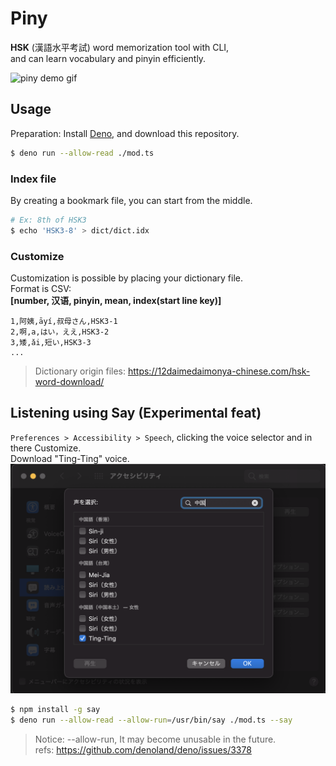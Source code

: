# Piny

**HSK** (漢語水平考試) word memorization tool with CLI,  
and can learn vocabulary and pinyin efficiently.

![piny demo gif](./docs/demo.gif)
## Usage
Preparation: Install [Deno](https://deno.land/manual/getting_started/installation), and download this repository.
```bash
$ deno run --allow-read ./mod.ts
```
### Index file
By creating a bookmark file, you can start from the middle.
```bash
# Ex: 8th of HSK3
$ echo 'HSK3-8' > dict/dict.idx
```

### Customize
Customization is possible by placing your dictionary file.  
Format is CSV:  
**[number, 汉语, pinyin, mean, index(start line key)]**
```csv
1,阿姨,āyí,叔母さん,HSK3-1
2,啊,a,はい，ええ,HSK3-2
3,矮,ǎi,短い,HSK3-3
...
```
> Dictionary origin files: <https://12daimedaimonya-chinese.com/hsk-word-download/>

## Listening using Say (Experimental feat)
`Preferences > Accessibility > Speech`, clicking the voice selector and in there Customize.  
Download "Ting-Ting" voice.
![setup say png](./docs/setup-say.png)

```bash
$ npm install -g say
$ deno run --allow-read --allow-run=/usr/bin/say ./mod.ts --say
```
> Notice: --allow-run, It may become unusable in the future.  
> refs: <https://github.com/denoland/deno/issues/3378>

